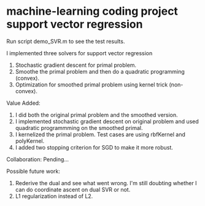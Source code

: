 machine-learning coding project
support vector regression
================

Run script demo_SVR.m to see the test results.

I implemented three solvers for support vector regression

1. Stochastic gradient descent for primal problem.
2. Smoothe the primal problem and then do a quadratic programming (convex).
3. Optimization for smoothed primal problem using kernel trick (non-convex).

Value Added:

1. I did both the original primal problem and the smoothed version.
2. I implemented stochastic gradient descent on original problem and used quadratic programmming on the smoothed primal.
3. I kernelized the primal problem. Test cases are using rbfKernel and polyKernel.
4. I added two stopping criterion for SGD to make it more robust.

Collaboration:
Pending...

Possible future work:

1. Rederive the dual and see what went wrong. I'm still doubting whether I can do coordinate ascent on dual SVR or not.
2. L1 regularization instead of L2.

